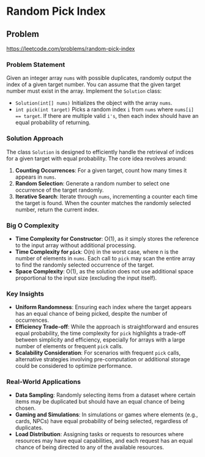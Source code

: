 # Random Pick Index

## Problem
https://leetcode.com/problems/random-pick-index

### Problem Statement
Given an integer array `nums` with possible duplicates, randomly output the index of a given target number. You can assume that the given target number must exist in the array. Implement the `Solution` class:
- `Solution(int[] nums)` Initializes the object with the array `nums`.
- `int pick(int target)` Picks a random index `i` from `nums` where `nums[i] == target`. If there are multiple valid `i's`, then each index should have an equal probability of returning.

### Solution Approach
The class `Solution` is designed to efficiently handle the retrieval of indices for a given target with equal probability. The core idea revolves around:
1. **Counting Occurrences**: For a given target, count how many times it appears in `nums`.
2. **Random Selection**: Generate a random number to select one occurrence of the target randomly.
3. **Iterative Search**: Iterate through `nums`, incrementing a counter each time the target is found. When the counter matches the randomly selected number, return the current index.

### Big O Complexity
- **Time Complexity for Constructor**: O(1), as it simply stores the reference to the input array without additional processing.
- **Time Complexity for `pick`**: O(n) in the worst case, where n is the number of elements in `nums`. Each call to `pick` may scan the entire array to find the randomly selected occurrence of the target.
- **Space Complexity**: O(1), as the solution does not use additional space proportional to the input size (excluding the input itself).

### Key Insights
- **Uniform Randomness**: Ensuring each index where the target appears has an equal chance of being picked, despite the number of occurrences.
- **Efficiency Trade-off**: While the approach is straightforward and ensures equal probability, the time complexity for `pick` highlights a trade-off between simplicity and efficiency, especially for arrays with a large number of elements or frequent `pick` calls.
- **Scalability Consideration**: For scenarios with frequent `pick` calls, alternative strategies involving pre-computation or additional storage could be considered to optimize performance.

### Real-World Applications
- **Data Sampling**: Randomly selecting items from a dataset where certain items may be duplicated but should have an equal chance of being chosen.
- **Gaming and Simulations**: In simulations or games where elements (e.g., cards, NPCs) have equal probability of being selected, regardless of duplicates.
- **Load Distribution**: Assigning tasks or requests to resources where resources may have equal capabilities, and each request has an equal chance of being directed to any of the available resources.